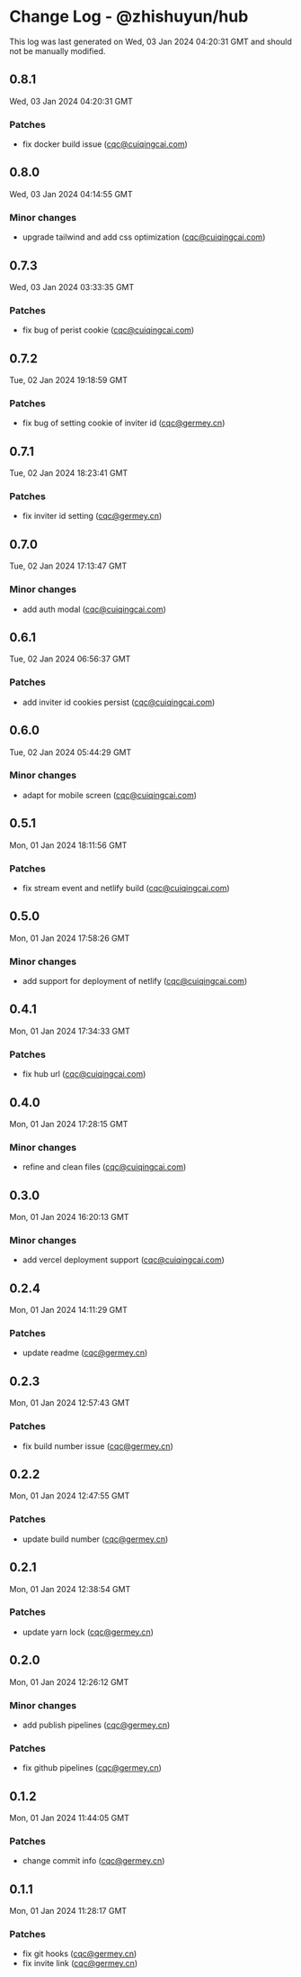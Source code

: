 # Change Log - @zhishuyun/hub

This log was last generated on Wed, 03 Jan 2024 04:20:31 GMT and should not be manually modified.

<!-- Start content -->

## 0.8.1

Wed, 03 Jan 2024 04:20:31 GMT

### Patches

- fix docker build issue (cqc@cuiqingcai.com)

## 0.8.0

Wed, 03 Jan 2024 04:14:55 GMT

### Minor changes

- upgrade tailwind and add css optimization (cqc@cuiqingcai.com)

## 0.7.3

Wed, 03 Jan 2024 03:33:35 GMT

### Patches

- fix bug of perist cookie (cqc@cuiqingcai.com)

## 0.7.2

Tue, 02 Jan 2024 19:18:59 GMT

### Patches

- fix bug of setting cookie of inviter id (cqc@germey.cn)

## 0.7.1

Tue, 02 Jan 2024 18:23:41 GMT

### Patches

- fix inviter id setting (cqc@germey.cn)

## 0.7.0

Tue, 02 Jan 2024 17:13:47 GMT

### Minor changes

- add auth modal (cqc@cuiqingcai.com)

## 0.6.1

Tue, 02 Jan 2024 06:56:37 GMT

### Patches

- add inviter id cookies persist (cqc@cuiqingcai.com)

## 0.6.0

Tue, 02 Jan 2024 05:44:29 GMT

### Minor changes

- adapt for mobile screen (cqc@cuiqingcai.com)

## 0.5.1

Mon, 01 Jan 2024 18:11:56 GMT

### Patches

- fix stream event and netlify build (cqc@cuiqingcai.com)

## 0.5.0

Mon, 01 Jan 2024 17:58:26 GMT

### Minor changes

- add support for deployment of netlify (cqc@cuiqingcai.com)

## 0.4.1

Mon, 01 Jan 2024 17:34:33 GMT

### Patches

- fix hub url (cqc@cuiqingcai.com)

## 0.4.0

Mon, 01 Jan 2024 17:28:15 GMT

### Minor changes

- refine and clean files (cqc@cuiqingcai.com)

## 0.3.0

Mon, 01 Jan 2024 16:20:13 GMT

### Minor changes

- add vercel deployment support (cqc@cuiqingcai.com)

## 0.2.4

Mon, 01 Jan 2024 14:11:29 GMT

### Patches

- update readme (cqc@germey.cn)

## 0.2.3

Mon, 01 Jan 2024 12:57:43 GMT

### Patches

- fix build number issue (cqc@germey.cn)

## 0.2.2

Mon, 01 Jan 2024 12:47:55 GMT

### Patches

- update build number (cqc@germey.cn)

## 0.2.1

Mon, 01 Jan 2024 12:38:54 GMT

### Patches

- update yarn lock (cqc@germey.cn)

## 0.2.0

Mon, 01 Jan 2024 12:26:12 GMT

### Minor changes

- add publish pipelines (cqc@germey.cn)

### Patches

- fix github pipelines (cqc@germey.cn)

## 0.1.2

Mon, 01 Jan 2024 11:44:05 GMT

### Patches

- change commit info (cqc@germey.cn)

## 0.1.1

Mon, 01 Jan 2024 11:28:17 GMT

### Patches

- fix git hooks (cqc@germey.cn)
- fix invite link (cqc@germey.cn)

